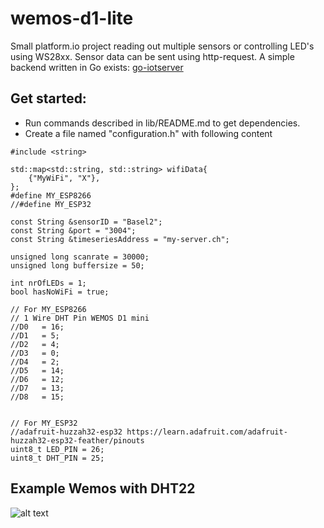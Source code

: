 # wemos-d1-lite
Small platform.io project reading out multiple sensors or controlling LED's using WS28xx.
Sensor data can be sent using http-request. A simple backend written in Go exists:
[go-iotserver](https://github.com/pat-rohn/go-iotedge)

## Get started:
- Run commands described in lib/README.md to get dependencies.
- Create a file named "configuration.h" with following content

```
#include <string>

std::map<std::string, std::string> wifiData{
    {"MyWiFi", "X"},
};
#define MY_ESP8266
//#define MY_ESP32

const String &sensorID = "Basel2";
const String &port = "3004";
const String &timeseriesAddress = "my-server.ch";

unsigned long scanrate = 30000;
unsigned long buffersize = 50;

int nrOfLEDs = 1;
bool hasNoWiFi = true;

// For MY_ESP8266
// 1 Wire DHT Pin WEMOS D1 mini
//D0   = 16;
//D1   = 5;
//D2   = 4;
//D3   = 0;
//D4   = 2;
//D5   = 14;
//D6   = 12;
//D7   = 13;
//D8   = 15;


// For MY_ESP32
//adafruit-huzzah32-esp32 https://learn.adafruit.com/adafruit-huzzah32-esp32-feather/pinouts
uint8_t LED_PIN = 26;
uint8_t DHT_PIN = 25;
```

## Example Wemos with DHT22
![alt text](https://raw.githubusercontent.com/pat-rohn/wemos-d1-lite/main/wemosd1dht22.png)

